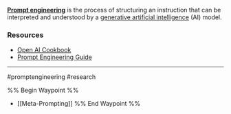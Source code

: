 [**Prompt engineering**](https://en.wikipedia.org/wiki/Prompt_engineering) is the process of structuring an instruction that can be interpreted and understood by a [generative artificial intelligence](https://en.wikipedia.org/wiki/Generative_artificial_intelligence "Generative artificial intelligence") (AI) model.

### Resources
- [Open AI Cookbook](https://github.com/openai/openai-cookbook)
- [Prompt Engineering Guide](https://www.promptingguide.ai/)

---

#promptengineering #research 

%% Begin Waypoint %%
- [[Meta-Prompting]]
%% End Waypoint %%